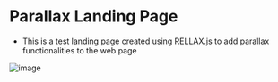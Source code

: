 # Parallax Landing Page

- This is a test landing page created using RELLAX.js to add parallax functionalities to the web page

![image](https://i.imgur.com/iWRi6mU.gifv)
